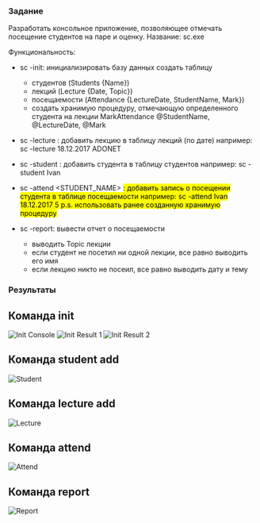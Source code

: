 ### Задание

Разработать консольное приложение, позволяющее отмечать посещение студентов на паре и оценку.
Название: sc.exe

Функциональность:
- sc -init: инициализировать базу данных
    создать таблицу
    - студентов (Students {Name})
    - лекций (Lecture {Date, Topic})
    - посещаемости (Attendance {LectureDate, StudentName, Mark})
    - создать хранимую процедуру, отмечающую определенного студента на лекции
        MarkAttendance @StudentName, @LectureDate, @Mark

- sc -lecture <DATE> <TOPIC>: добавить лекцию в таблицу лекций (по дате)
    например: sc -lecture 18.12.2017 ADONET
- sc -student <NAME>: добавить студента в таблицу студентов
    например: sc -student Ivan
- sc -attend <STUDENT_NAME> <DATE> <MARK>: добавить запись о посещении студента в таблице посещаемости
    например: sc -attend Ivan 18.12.2017 5
    p.s. использовать ранее созданную хранимую процедуру
- sc -report: вывести отчет о посещаемости
    - выводить Topic лекции
    - если студент не посетил ни одной лекции, все равно выводить его имя
    - если лекцию никто не посеил, все равно выводить дату и тему

### Результаты
## Команда init
![Init Console](https://github.com/Kanyenero/dotnet-cources-2022-1/blob/master/DotNet/01-data-access/practice-02/Resources/init3.png?raw=true)
![Init Result 1](https://github.com/Kanyenero/dotnet-cources-2022-1/blob/master/DotNet/01-data-access/practice-02/Resources/init1.png?raw=true)
![Init Result 2](https://github.com/Kanyenero/dotnet-cources-2022-1/blob/master/DotNet/01-data-access/practice-02/Resources/init2.png?raw=true)
## Команда student add
![Student](https://github.com/Kanyenero/dotnet-cources-2022-1/blob/master/DotNet/01-data-access/practice-02/Resources/students.png?raw=true)
## Команда lecture add
![Lecture](https://github.com/Kanyenero/dotnet-cources-2022-1/blob/master/DotNet/01-data-access/practice-02/Resources/lectures.png?raw=true)
## Команда attend
![Attend](https://github.com/Kanyenero/dotnet-cources-2022-1/blob/master/DotNet/01-data-access/practice-02/Resources/attend.png?raw=true)
## Команда report
![Report](https://github.com/Kanyenero/dotnet-cources-2022-1/blob/master/DotNet/01-data-access/practice-02/Resources/report.png?raw=true)